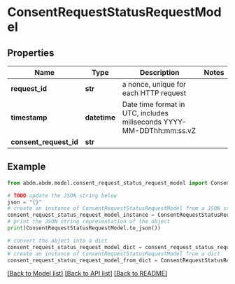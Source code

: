 # ConsentRequestStatusRequestModel


## Properties

Name | Type | Description | Notes
------------ | ------------- | ------------- | -------------
**request_id** | **str** | a nonce, unique for each HTTP request | 
**timestamp** | **datetime** | Date time format in UTC, includes miliseconds YYYY-MM-DDThh:mm:ss.vZ | 
**consent_request_id** | **str** |  | 

## Example

```python
from abdm.abdm.model.consent_request_status_request_model import ConsentRequestStatusRequestModel

# TODO update the JSON string below
json = "{}"
# create an instance of ConsentRequestStatusRequestModel from a JSON string
consent_request_status_request_model_instance = ConsentRequestStatusRequestModel.from_json(json)
# print the JSON string representation of the object
print(ConsentRequestStatusRequestModel.to_json())

# convert the object into a dict
consent_request_status_request_model_dict = consent_request_status_request_model_instance.to_dict()
# create an instance of ConsentRequestStatusRequestModel from a dict
consent_request_status_request_model_from_dict = ConsentRequestStatusRequestModel.from_dict(consent_request_status_request_model_dict)
```
[[Back to Model list]](../README.md#documentation-for-models) [[Back to API list]](../README.md#documentation-for-api-endpoints) [[Back to README]](../README.md)


